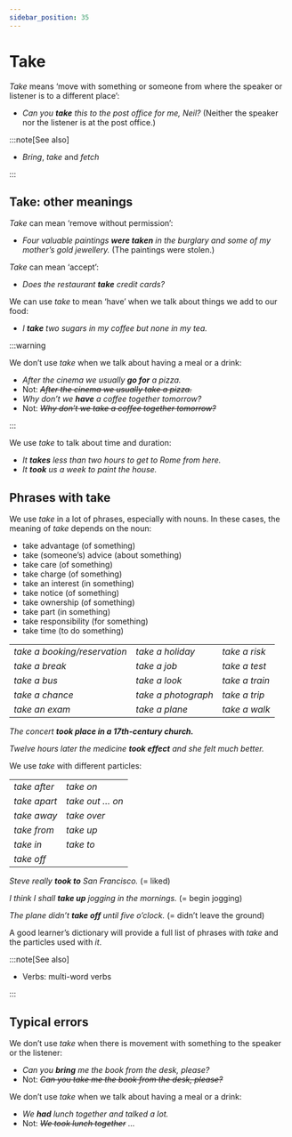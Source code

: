 ```yaml
---
sidebar_position: 35
---
```


# Take

*Take* means ‘move with something or someone from where the speaker or listener is to a different place’:

- *Can you **take** this to the post office for me, Neil?* (Neither the speaker nor the listener is at the post office.)

:::note[See also]

- *Bring*, *take* and *fetch*

:::

## Take: other meanings

*Take* can mean ‘remove without permission’:

- *Four valuable paintings **were taken** in the burglary and some of my mother’s gold jewellery.* (The paintings were stolen.)

*Take* can mean ‘accept’:

- *Does the restaurant **take** credit cards?*

We can use *take* to mean ‘have’ when we talk about things we add to our food:

- *I **take** two sugars in my coffee but none in my tea.*

:::warning

We don’t use *take* when we talk about having a meal or a drink:

- *After the cinema we usually **go for** a pizza.*
- Not: *~~After the cinema we usually take a pizza.~~*
- *Why don’t we **have** a coffee together tomorrow?*
- Not: *~~Why don’t we take a coffee together tomorrow?~~*

:::

We use *take* to talk about time and duration:

- *It **takes** less than two hours to get to Rome from here.*
- *It **took** us a week to paint the house.*

## Phrases with take

We use *take* in a lot of phrases, especially with nouns. In these cases, the meaning of *take* depends on the noun:

- take advantage (of something)
- take (someone’s) advice (about something)
- take care (of something)
- take charge (of something)
- take an interest (in something)
- take notice (of something)
- take ownership (of something)
- take part (in something)
- take responsibility (for something)
- take time (to do something)

<table><tbody><tr valign="top"><td><i>take a booking/reservation</i></td><td><i>take a holiday</i></td><td><i>take a risk</i></td></tr><tr valign="top"><td><i>take a break</i></td><td><i>take a job</i></td><td><i>take a test</i></td></tr><tr valign="top"><td><i>take a bus</i></td><td><i>take a look</i></td><td><i>take a train</i></td></tr><tr valign="top"><td><i>take a chance</i></td><td><i>take a photograph</i></td><td><i>take a trip</i></td></tr><tr valign="top"><td><i>take an exam</i></td><td><i>take a plane</i></td><td><i>take a walk</i></td></tr></tbody></table>

*The concert* ***took place in a 17th-century church.***

*Twelve hours later the medicine **took effect** and she felt much better.*

We use *take* with different particles:

<table><tbody><tr valign="top"><td><i>take after</i></td><td><i>take on</i></td></tr><tr valign="top"><td><i>take apart</i></td><td><i>take out … on</i></td></tr><tr valign="top"><td><i>take away</i></td><td><i>take over</i></td></tr><tr valign="top"><td><i>take from</i></td><td><i>take up</i></td></tr><tr valign="top"><td><i>take in</i></td><td><i>take to</i></td></tr><tr valign="top"><td><i>take off</i></td><td><br/></td></tr></tbody></table>

*Steve really **took to** San Francisco.* (= liked)

*I think I shall **take up** jogging in the mornings.* (= begin jogging)

*The plane didn’t **take off** until five o’clock.* (= didn’t leave the ground)

A good learner’s dictionary will provide a full list of phrases with *take* and the particles used with *it*.

:::note[See also]

- Verbs: multi-word verbs

:::

## Typical errors

We don’t use *take* when there is movement with something to the speaker or the listener:

- *Can you **bring** me the book from the desk, please?*
- Not: *~~Can you take me the book from the desk, please?~~*

We don’t use *take* when we talk about having a meal or a drink:

- *We **had** lunch together and talked a lot.*
- Not: *~~We took lunch together~~* …
